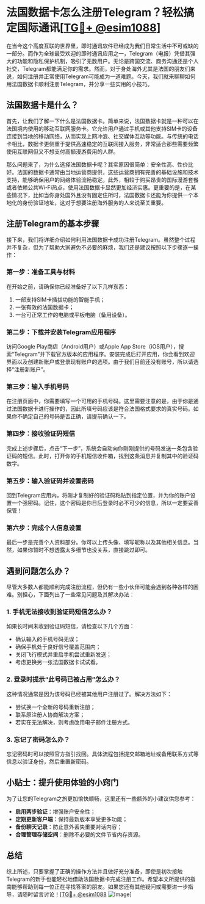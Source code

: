 # 法国数据卡怎么注册Telegram？轻松搞定国际通讯[[TG💪+ @esim1088](https://t.me/s/esim1088)]

在当今这个高度互联的世界里，即时通讯软件已经成为我们日常生活中不可或缺的一部分。而作为全球最受欢迎的即时通讯应用之一，Telegram（电报）凭借其强大的功能和隐私保护机制，吸引了无数用户。无论是跨国交流、商务沟通还是个人社交，Telegram都能满足你的需求。然而，对于身处海外尤其是法国的朋友们来说，如何注册并正常使用Telegram可能成为一道难题。今天，我们就来聊聊如何用法国数据卡顺利注册Telegram，并分享一些实用的小技巧。

## 法国数据卡是什么？

首先，让我们了解一下什么是法国数据卡。简单来说，法国数据卡就是一种可以在法国境内使用的移动互联网服务卡。它允许用户通过手机或其他支持SIM卡的设备连接到当地的移动网络，从而实现上网冲浪、社交媒体互动等功能。与传统的电话卡相比，数据卡更侧重于提供高速稳定的互联网接入服务，非常适合那些需要频繁使用互联网但又不想支付高额漫游费用的人群。

那么问题来了，为什么选择法国数据卡呢？其实原因很简单：安全性高、性价比好。法国的数据卡通常由当地运营商提供，这些运营商拥有完善的基础设施和技术支持，能够确保用户的网络体验流畅稳定。此外，相较于购买昂贵的国际漫游套餐或者依赖公共Wi-Fi热点，使用法国数据卡显然更加经济实惠。更重要的是，在某些情况下，比如当你身处国外且没有固定住所时，法国数据卡还能为你提供一个本地化的身份验证地址，这对于想要注册海外服务的人来说至关重要。

## 注册Telegram的基本步骤

接下来，我们将详细介绍如何利用法国数据卡成功注册Telegram。虽然整个过程并不复杂，但为了帮助大家避免不必要的麻烦，我们还是建议按照以下步骤逐一操作：

### 第一步：准备工具与材料

在开始之前，请确保你已经准备好了以下几样东西：
1. 一部支持SIM卡插拔功能的智能手机；
2. 一张有效的法国数据卡；
3. 一台可正常工作的电脑或平板电脑（备用设备）。

### 第二步：下载并安装Telegram应用程序

访问Google Play商店（Android用户）或Apple App Store（iOS用户），搜索“Telegram”并下载官方版本的应用程序。安装完成后打开应用，你会看到欢迎界面以及创建新账户或登录现有账户的选项。由于我们目前还没有账号，所以请选择“注册新账户”。

### 第三步：输入手机号码

在注册页面中，你需要填写一个可用的手机号码。这里需要注意的是，由于你是通过法国数据卡进行操作的，因此所填号码应该是符合法国格式要求的真实号码。如果你不确定自己的号码是否正确，请提前确认一下。

### 第四步：接收验证码短信

完成上述步骤后，点击“下一步”，系统会自动向你刚刚提供的号码发送一条包含验证码的短信。此时，打开你的手机短信收件箱，找到这条消息并复制其中的验证码数字。

### 第五步：输入验证码并设置密码

回到Telegram应用内，将刚才复制好的验证码粘贴到指定位置，并为你的账户设置一个强密码。记住，这个密码是你日后登录时必不可少的信息，所以一定要妥善保管！

### 第六步：完成个人信息设置

最后一步是完善个人资料部分。你可以上传头像、填写昵称以及其他相关信息。当然，如果你暂时不想透露太多细节也没关系，直接跳过即可。

## 遇到问题怎么办？

尽管大多数人都能顺利完成注册流程，但仍有一些小伙伴可能会遇到各种各样的困难。别担心，下面列出了一些常见问题及其解决办法：

### 1. 手机无法接收到验证码短信怎么办？
如果长时间未收到验证码短信，请检查以下几个方面：
- 确认输入的手机号码无误；
- 确保手机处于良好信号覆盖范围内；
- 关闭飞行模式并重启手机尝试重新发送；
- 考虑更换另一张法国数据卡试试看。

### 2. 登录时提示“此号码已被占用”怎么办？
这种情况通常是因为该号码已经被其他用户注册过了。解决方法如下：
- 尝试换一个全新的号码重新注册；
- 联系原注册人协商解决方案；
- 若实在无法解决，则考虑改用电子邮件注册方式。

### 3. 忘记了密码怎么办？
忘记密码时可以按照官方指引找回。具体流程包括提交邮箱地址或备用联系方式等信息以验证身份，然后重置新密码。

## 小贴士：提升使用体验的小窍门

为了让您的Telegram之旅更加愉快顺畅，这里还有一些额外的小建议供您参考：

- **启用两步验证**：增强账户安全性；
- **定期更新客户端**：保持最新版本享受更多功能；
- **备份聊天记录**：防止意外丢失重要对话内容；
- **合理管理存储空间**：删除不必要的文件节省内存资源。

## 总结

综上所述，只要掌握了正确的操作方法并且做好充分准备，即使是初次接触Telegram的新手也能轻松地借助法国数据卡完成注册工作。希望本文所提供的指南能够帮助到每一位正在寻找答案的朋友。如果您还有其他疑问或需要进一步指导，请随时留言讨论！[[TG💪+ @esim1088](https://t.me/s/esim1088) ![Image](https://i.postimg.cc/4NQfJmqS/Snipaste-2025-05-13-00-14-12.png)]